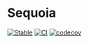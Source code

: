 # Sequoia

[![Stable](https://img.shields.io/badge/docs-stable-blue.svg)](https://KeitaNakamura.github.io/Sequoia.jl/stable)
[![CI](https://github.com/KeitaNakamura/Sequoia.jl/actions/workflows/CI.yml/badge.svg)](https://github.com/KeitaNakamura/Sequoia.jl/actions/workflows/CI.yml)
[![codecov](https://codecov.io/gh/KeitaNakamura/Sequoia.jl/graph/badge.svg?token=WUARG5KGG8)](https://codecov.io/gh/KeitaNakamura/Sequoia.jl)
